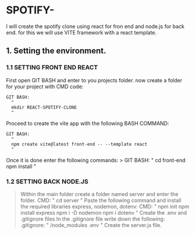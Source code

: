 # SPOTIFY-

I will create the spotify clone using react for fron end and node.js for back end. for this we will use VITE framework with a react template.

## 1. Setting the environment.
### 1.1 SETTING FRONT END REACT
  First open GIT BASH and enter to you projects folder.
  now create a folder for your project with CMD code:
    
    GIT BASH: 
      "
      mkdir REACT-SPOTIFY-CLONE
      "
   
  Proceed to create the vite app with the following BASH COMMAND:
  
    GIT BASH: 
      "
      npm create vite@latest front-end -- --template react
      "
    
  Once it is done enter the following commands:
    > GIT BASH: 
      "
      cd front-end
      npm install
      "
            
### 1.2 SETTING BACK NODE.JS
  > Within the main folder create a folder named server and enter the folder.
    CMD: 
      "
      cd server
      "
  Paste the following command and install the required libraries express, nodemon, dotenv:
    CMD:
      "
      npm init
      npm install express
      npm i -D nodemon
      npm i dotenv
      "
   Create the .env and .gitignore files 
   In the .gitignore file write down the following:
    .gitignore: 
       "
       /node_modules
       .env
       "
    Create the server.js file.
    
  
